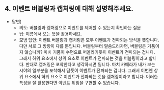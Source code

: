 ## 4. 이벤트 버블링과 캡처링에 대해 설명해주세요.

- 답변)
  - 의도: 버블링과 캡처링으로 이벤트를 제어할 수 있는지 확인하는 질문
  - 팁: 이름에서 오는 뜻을 활용하세요.
  - 모범 답안: 이벤트 버블링과 캡처링은 모두 이벤트가 전파되는 방식을 뜻합니다. 다만 서로 그 방향이 다를 뿐입니다.
    버블링부터 말씀드리자면, 버블링은 거품이지 않습니까? 마치 거품이 수면으로 떠올라가듯이 이벤트가 전파되는 겁니다. 그래서 하위 요소에서 상위 요소로 이벤트가 전파되는 것을 버블링이라고 합니다.
    반대로 캡처링은 포착한다고 생각하시면 됩니다. 마치 카메라가 내가 보는 시야의 일부분을 포착해서 담듯이 이벤트가 전파되는 겁니다. 그래서 이번엔 상위 요소에서 하위 요소로 이벤트가 전파되는 것을 캡처링이라고 합니다. 이러한 특성을 잘 활용한다면 이벤트 위임을 구현할 수 있습니다.
